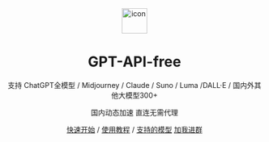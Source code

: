<div align="center">
<img src="./images/logo.png" alt="icon" width="50px"/>
<h1 align="center">GPT-API-free</h1>
支持 ChatGPT全模型 / Midjourney / Claude / Suno / Luma /DALL·E / 国内外其他大模型300+ 
  
国内动态加速 直连无需代理
  
[快速开始](https://api.ablai.top) / [使用教程](https://docs.lyzplus.cn/doc/1/) / [支持的模型](https://api.ablai.top/models) 
[加我进群](https://cdnimg.lyzplus.cn/talk/wechat.webp)
</div>

